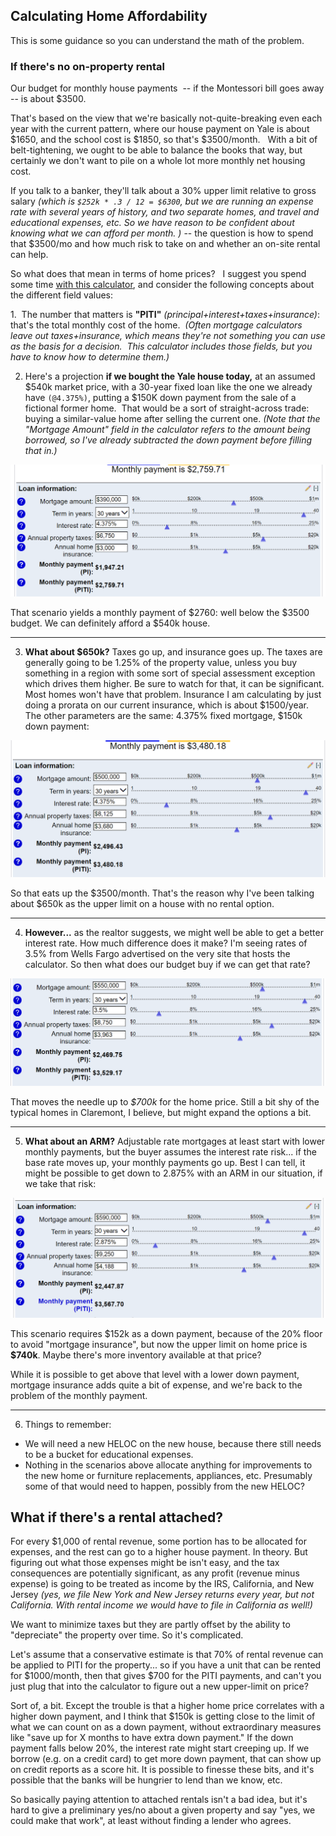 ## Calculating Home Affordability

This is some guidance so you can understand the math of the problem.

### If there's no on-property rental

Our budget for monthly house payments  -- if the Montessori bill goes away -- is about $3500. 

That's based on the view that we're basically not-quite-breaking even each year with the current pattern, where our house payment on Yale is about \$1650, and the school cost is \$1850, so that's \$3500/month.   With a bit of belt-tightening, we ought to be able to balance the books that way, but certainly we don't want to pile on a whole lot more monthly net housing cost.

If you talk to a banker, they'll talk about a 30% upper limit relative to gross salary *(which is `$252k * .3 / 12 = $6300`, but we are running an expense rate with several years of history, and two separate homes, and travel and educational expenses, etc.  So we have reason to be confident about knowing what we can afford per month. )*  -- the question is how to spend that $3500/mo and how much risk to take on and whether an on-site rental can help.

So what does that mean in terms of home prices?   I suggest you spend some time [with this calculator](https://www.bankrate.com/calculators/mortgages/mortgage-payment-calculator.aspx), and consider the following concepts about the different field values:

1.  The number that matters is **"PITI"** *(principal+interest+taxes+insurance)*: that's the total monthly cost of the home.  *(Often mortgage calculators leave out taxes+insurance, which means they're not something you can use as the basis for a decision.  This calculator includes those fields, but you have to know how to determine them.)*


2. Here's a projection **if we bought the Yale house today,** at an assumed \$540k market price, with a 30-year fixed loan like the one we already have `(@4.375%)`, putting a $150K down payment from the sale of a fictional former home.  That would be a sort of straight-across trade: buying a similar-value home after selling the current one. *(Note that the "Mortgage Amount" field in the calculator refers to the amount being borrowed, so I've already subtracted the down payment before filling that in.)*

![](540k-4.375pct-fixed.png)

That scenario yields a monthly payment of \$2760: well below the \$3500 budget.  We can definitely afford a $540k house.

---

3.  **What about \$650k?**  Taxes go up, and insurance goes up.  The taxes are generally going to be 1.25% of the property value, unless you buy something in a region with some sort of special assessment exception which drives them higher.  Be sure to watch for that, it can be significant.   Most homes won't have that problem.   Insurance I am calculating by just doing a prorata on our current insurance, which is about \$1500/year.  The other parameters are the same: 4.375% fixed mortgage, $150k down payment:

![](650k-4.375pct-fixed.png)

So that eats up the \$3500/month.  That's the reason why I've been talking about \$650k as the upper limit on a house with no rental option.

---

4.  **However...**  as the realtor suggests, we might well be able to get a better interest rate.  How much difference does it make?  I'm seeing rates of 3.5% from Wells Fargo advertised on the very site that hosts the calculator.  So then what does our budget buy if we can get that rate?

![](700k-3.5pct-fixed.png)

That moves the needle up to *\$700k* for the home price.  Still a bit shy of the typical homes in Claremont, I believe, but might expand the options a bit.

---

5. **What about an ARM?**  Adjustable rate mortgages at least start with lower monthly payments, but the buyer assumes the interest rate risk... if the base rate moves up, your monthly payments go up.  Best I can tell, it might be possible to get down to 2.875% with an ARM in our situation, if we take that risk:

![](740k-2.875pct-ARM.png)

This scenario requires \$152k as a down payment, because of the 20% floor to avoid "mortgage insurance", but now the upper limit on home price is **$740k**.  Maybe there's more inventory available at that price?

While it is possible to get above that level with a lower down payment, mortgage insurance adds quite a bit of expense, and we're back to the problem of the monthly payment.

---
6. Things to remember:
- We will need a new HELOC on the new house, because there still needs to be a bucket for educational expenses.
- Nothing in the scenarios above allocate anything for improvements to the new home or furniture replacements, appliances, etc.  Presumably some of that would need to happen, possibly from the new HELOC?

## What if there's a rental attached?

For every $1,000 of rental revenue, some portion has to be allocated for expenses, and the rest can go to a higher house payment.  In theory.  But figuring out what those expenses might be isn't easy, and the tax consequences are potentially significant, as any profit (revenue minus expense) is going to be treated as income by the IRS, California, and New Jersey *(yes, we file New York and New Jersey returns every year, but not California.  With rental income we would have to file in California as well!)*

We want to minimize taxes but they are partly offset by the ability to "depreciate" the property over time. So it's complicated.

Let's assume that a conservative estimate is that 70% of rental revenue can be applied to PITI for the property... so if you have a unit that can be rented for \$1000/month, then that gives $700 for the PITI payments, and can't you just plug that into the calculator to figure out a new upper-limit on price?

Sort of, a bit.  Except the trouble is that a higher home price correlates with a higher down payment, and I think that $150k is getting close to the limit of what we can count on as a down payment, without extraordinary measures like "save up for X months to have extra down payment."   If the down payment falls below 20%, the interest rate might start creeping up.  If we borrow (e.g. on a credit card) to get more down payment, that can show up on credit reports as a score hit.  It is possible to finesse these bits, and it's possible that the banks will be hungrier to lend than we know, etc.

So basically paying attention to attached rentals isn't a bad idea, but it's hard to give a preliminary yes/no about a given property and say "yes, we could make that work", at least without finding a lender who agrees.





